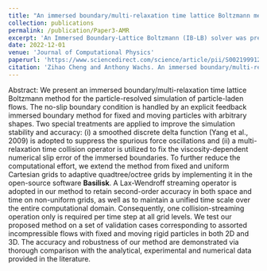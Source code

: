 ```yaml
---
title: "An immersed boundary/multi-relaxation time lattice Boltzmann method on adaptive octree grids for the particle-resolved simulation of particle-laden flows"
collection: publications
permalink: /publication/Paper3-AMR
excerpt: 'An Immersed Boundary-Lattice Boltzmann (IB-LB) solver was presented to simulate the particle-laden flows, especially the large-scale dense suspension problems thanks to its superior parallel performance that has been demonstrated throughout both the strong and weak scaling tests (efficiency > 90% with 3000+ CPU cores). This solver was the first effort to implement LB method with an adaptive mesh refinement (AMR) technique for modelling the three-dimensional flow configuration. The algorithm was written into an open-source software Basilisk using the C programming language. A series of simulations were conducted, which yielded 160000+ data points for further analysis with machine learning methods.'
date: 2022-12-01
venue: 'Journal of Computational Physics'
paperurl: 'https://www.sciencedirect.com/science/article/pii/S002199912200732X?via%3Dihub'
citation: 'Zihao Cheng and Anthony Wachs. An immersed boundary/multi-relaxation time lattice Boltzmann method on adaptive octree grids for the particle-resolved simulation of particle-laden flows. <em>Journal of Computational Physics</em>, 471:111669, 2022.'
---
```

Abstract: We present an immersed boundary/multi-relaxation time lattice Boltzmann method for the particle-resolved simulation of particle-laden flows. The no-slip boundary condition is handled by an explicit feedback immersed boundary method for fixed and moving particles with arbitrary shapes. Two special treatments are applied to improve the simulation stability and accuracy: (i) a smoothed discrete delta function (Yang et al., 2009) is adopted to suppress the spurious force oscillations and (ii) a multi-relaxation time collision operator is utilized to fix the viscosity-dependent numerical slip error of the immersed boundaries. To further reduce the computational effort, we extend the method from fixed and uniform Cartesian grids to adaptive quadtree/octree grids by implementing it in the open-source software <strong>Basilisk</strong>. A Lax-Wendroff streaming operator is adopted in our method to retain second-order accuracy in both space and time on non-uniform grids, as well as to maintain a unified time scale over the entire computational domain. Consequently, one collision-streaming operation only is required per time step at all grid levels. We test our proposed method on a set of validation cases corresponding to assorted incompressible flows with fixed and moving rigid particles in both 2D and 3D. The accuracy and robustness of our method are demonstrated via thorough comparison with the analytical, experimental and numerical data provided in the literature.